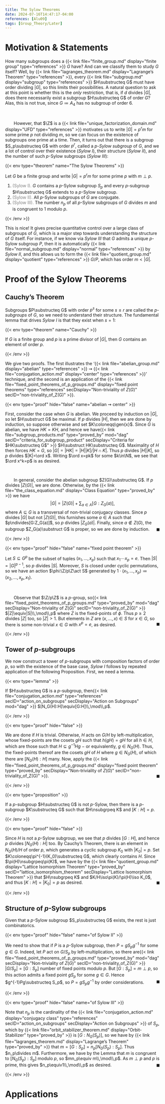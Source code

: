 ```yaml
---
title: The Sylow Theorems
date: 2024-07-16T14:47:17-04:00
references: [Alu09]
tags: [Group_Theory/Later]
---
```


# Motivation & Statements

How many subgroups does a {{< link file="finite_group.md" display="finite group" type="references" >}} $G$ have? And can we classify them to study $G$ itself? Well, by {{< link file="lagranges_theorem.md" display="Lagrange’s Theorem" type="references" >}}, every {{< link file="subgroup.md" display="subgroup" type="references" >}} $H\substructeq G$ must have order dividing $|G|$, so this limits their possibilities. A natural question to ask at this point is whether this is the *only* restriction, that is, if $d$ divides $|G|$, does there necessarily exist a subgroup $H\substructeq G$ of order $G$? Alas, this is not true, since $G\coloneqq A_4$ has no subgroup of order $6$.

<br>

&emsp;&emsp;However, that $\Z$ is a {{< link file="unique_factorization_domain.md" display="UFD" type="references" >}} motivates us to write $|G|=p^rm$ for some prime $p$ not dividing $m$, so we can focus on the existence of subgroups one prime at a time. Then, it turns out that there is a subgroup $S_p\substructeq G$ with order $p^r$, called a *$p$-Sylow subgroup* of $G$, and we a lot of control over their existence (*Sylow I*), their structure (*Sylow II*), and the number of such $p$-Sylow subgroups (*Sylow III*):

{{< env type="theorem" name="The Sylow Theorems" >}}

Let $G$ be a finite group and write $|G|=p^rm$ for some prime $p$ with $m\perp p$.
1. <span style="color:gray">(Sylow I).</span> $G$ contains a $p$-Sylow subgroup $S_p$ and every $p$-subgroup $H\substructeq G$ extends to a $p$-Sylow subgroup.
2. <span style="color:gray">(Sylow II).</span> All $p$-Sylow subgroups of $G$ are conjugate.
3. <span style="color:gray">(Sylow III).</span> The number $n_p$ of all $p$-Sylow subgroups of $G$ divides $m$ and is congruent to $1$ modulo $p$.

{{< /env >}}

This is nice! It gives precise quantitative control over a large class of subgroups of $G$, which is a major step towards understanding the structure of $G$ itself. For instance, if we know via *Sylow III* that $G$ admits a unique $p$-Sylow subgroup $P$, then it is automatically {{< link file="normal_subgroup.md" display="normal" type="references" >}} by *Sylow II*, and this allows us to form the {{< link file="quotient_group.md" display="quotient" type="references" >}} $G/P$, which has order $m<|G|$.

# Proof of the Sylow Theorems

## Cauchy’s Theorem

Subgroups $P\substructeq G$ with order $p^s$ for some $s\leq r$ are called the *$p$-subgroups* of $G$, so we need to understand their structure. The fundamental lemma that drives *Sylow I* is that they exist when $s=1$:

{{< env type="theorem" name="Cauchy" >}}

If $G$ is a finite group and $p$ is a prime divisor of $|G|$, then $G$ contains an element of order $p$.

{{< /env >}}

We give two proofs. The first illustrates the ‘{{< link file="abelian_group.md" display="abelian" type="references" >}} $\rightsquigarrow$ {{< link file="conjugation_action.md" display="center" type="references" >}}’ technique, and the second is an application of the {{< link file="fixed_point_theorems_of_p_groups.md" display="fixed point theorems" type="references" secDisplay="Non-triviality of $Z(G)$" secID="non-triviality_of_Z(G)" >}}.

<div class="space"></div>

{{< env type="proof" hide="false" name="abelian $\rightsquigarrow$ center" >}}

First, consider the case when $G$ is abelian. We proceed by induction on $|G|$, so let $H\substruct G$ be maximal. If $p$ divides $|H|$, then we are done by induction, so suppose otherwise and set $K\coloneqq\gen{x}$. Since $G$ is abelian, we have $HK=KH$, and hence we have{{< link file="subgroup_products.md" type="proved_by" mod="dag" secID="criteria_for_subgroup_product" secDisplay="Criteria for $HK\substructeq G$" >}} $H\substruct HK\substructeq G$. Maximality of $H$ then forces $HK=G$, so $|G|=|HK|=|H||K|/|H\cap K|$. Thus $p$ divides $|H||K|$, so $p$ divides $|K|=\ord x$. Writing $\ord x=pk$ for some $k\in\N$, we see that $\ord x^k=p$ is as desired.

<br>

&emsp;&emsp;In general, consider the abelian subgroup $Z(G)\substructeq G$. If $p$ divides $|Z(G)|$, we are done. Otherwise, by the {{< link file="the_class_equation.md" display="Class Equation" type="proved_by" >}} we have
$$\begin{equation}
    |G|=|Z(G)|+\sum_{a\in A}[G:Z_G(a)],
\end{equation}$$
where $A\subseteq G$ is a transversal of non-trivial conjugacy classes. Since $p$ divides $|G|$ but not $|Z(G)|$, this furnishes some $a\in A$ such that $p\ndivides[G:Z_G(a)]$, so $p$ divides $|Z_G(a)|$. Finally, since $a\not\in Z(G)$, the subgroup $Z_G(a)\substruct G$ is proper, so we are done by induction.<span style="float:right;">$\blacksquare$</span>

{{< /env >}}

<div class="space"></div>

{{< env type="proof" hide="false" name="fixed point theorem" >}}

Let $S\subseteq G^p$ be the subset of tuples $(x_1,\dots,x_p)$ such that $x_1\cdots x_p=e$. Then $|S|=|G|^{p-1}$, so $p$ divides $|S|$. Moreover, $S$ is closed under cyclic permutations, so we have an action $\phi:\Z/p\Z\act S$ generated by $1\cdot(x_1,\dots,x_p)\coloneqq(x_2,\dots,x_p,x_1)$.

<br>

&emsp;&emsp;Observe that $\Z/p\Z$ is a $p$-group, so{{< link file="fixed_point_theorems_of_p_groups.md" type="proved_by" mod="dag" secDisplay="Non-triviality of $Z(G)$" secID="non-triviality_of_Z(G)" >}} $|Z|\equiv|S|\\,\mod\\,p$ where $Z$ is the fixed-points of $\phi$. Thus $p\geq2$ divides $|Z|$ too, so $|Z|>1$. But elements in $Z$ are $(x,\dots,x)\in S$ for $x\in G$, so there is some non-trivial $x\in G$ with $x^p=e$, as desired.<span style="float:right;">$\blacksquare$</span>

{{< /env >}}

<div class="space"></div>

## Tower of $p$-subgroups

We now construct a tower of $p$-subgroups with composition factors of order $p$, so with the existence of the base case, *Sylow I* follows by repeated application of the following Proposition. First, we need a lemma.

{{< env type="lemma" >}}

If $H\substructeq G$ is a $p$-subgroup, then{{< link file="conjugation_action.md" type="references" secID="action_on_subgroups" secDisplay="Action on Subgroups" mod="dag" >}} $[N_G(H):H]\equiv[G:H]\\,\mod\\,p$.

{{< /env >}}

{{< env type="proof" hide="false" >}}

We are done if $H$ is trivial. Otherwise, $H$ acts on $G/H$ by left-multiplication, whose fixed-points are the cosets $gH$ such that $h(gH)=gH$ for all $h\in H$, which are those such that $H\subseteq g^{-1}Hg$ $-$ or equivalently, $g\in N_G(H)$. Thus, the fixed-points thereof are the cosets $gH$ of $H$ where $g\in N_G(H)$, of which there are $[N_G(H):H]$ many. Now, apply the {{< link file="fixed_point_theorems_of_p_groups.md" display="fixed point theorem" type="proved_by" secDisplay="Non-triviality of $Z(G)$" secID="non-triviality_of_Z(G)" >}}.<span style="float:right;">$\blacksquare$</span>

{{< /env >}}

{{< env type="proposition" >}}

If a $p$-subgroup $H\substructeq G$ is not $p$-Sylow, then there is a $p$-subgroup $K\substructeq G$ such that $H\nsubgrpeq K$ and $[K:H]=p$.

{{< /env >}}

{{< env type="proof" hide="false" >}}

Since $H$ is not a $p$-Sylow subgroup, we see that $p$ divides $[G:H]$, and hence $p$ divides $[N_G(H):H]$ too. By Cauchy’s Theorem, there is an element in $N_G(H)/H$ of order $p$, which generates a cyclic subgroup $K_0$ with $|K_0|=p$. Set $K\coloneqq\pi^{-1}(K_0)\substructeq G$, which clearly contains $H$. Since $\pi(H)\nsubgrpeq\pi(K)$, we have by the {{< link file="quotient_group.md" display="Lattice Isomorphism Theorem" type="proved_by" secID="lattice_isomorphism_theorem" secDisplay="Lattice Isomorphism Theorem" >}} that $H\nsubgrpeq K$ and $K/H\iso\pi(K)/\pi(H)\iso K_0$, and thus $[K:H]=|K_0|=p$ as desired.<span style="float:right;">$\blacksquare$</span>

{{< /env >}}

<div class="space"></div>

## Structure of $p$-Sylow subgroups

Given that a $p$-Sylow subgroup $S_p\substructeq G$ exists, the rest is just combinatorics.

<div class="space"></div>

{{< env type="proof" hide="false" name="of Sylow II" >}}

We need to show that if $P$ is a $p$-Sylow subgroup, then $P=gS_pg^{-1}$ for some $g\in G$. Indeed, let $P$ act on $G/S_p$ by left-multiplication, so there are{{< link file="fixed_point_theorems_of_p_groups.md" type="proved_by" mod="dag" secDisplay="Non-triviality of $Z(G)$" secID="non-triviality_of_Z(G)" >}} $|G/S_p|=[G:S_p]$ number of fixed points modulo $p$. But $[G:S_p]=m\perp p$, so this action admits a fixed point $gS_p$ for some $g\in G$. Hence $g^{-1}Pg\substructeq S_p$, so $P=gS_pg^{-1}$ by order considerations.<span style="float:right;">$\blacksquare$</span>

{{< /env >}}

<div class="space"></div>

{{< env type="proof" hide="false" name="of Sylow III" >}}

Note that $n_p$ is the cardinality of the {{< link file="conjugation_action.md" display="conjugacy class" type="references" secID="action_on_subgroups" secDisplay="Action on Subgroups" >}} of $S_p$, which by {{< link file="orbit_stabilizer_theorem.md" display="Orbit-Stabilizer" type="proved_by" >}} is $[G:N_G(S_p)]$, so we have by {{< link file="lagranges_theorem.md" display="Lagrange’s Theorem" type="proved_by" >}} that $m=[G:S_p]=n_p[N_G(S_p):S_p]$. Thus $n_p\divides m$. Furthermore, we have by the Lemma that $m$ is congruent to $[N_G(S_p):S_p]$ modulo $p$, so $mn_p\equiv m\\,\mod\\,p$. As $m\perp p$ and $p$ is prime, this gives $n_p\equiv1\\,\mod\\,p$ as desired.<span style="float:right;">$\blacksquare$</span>

{{< /env >}}

# Applications
